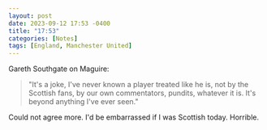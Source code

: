 ```yaml
---
layout: post
date: 2023-09-12 17:53 -0400
title: "17:53"
categories: [Notes]
tags: [England, Manchester United]
---
```


Gareth Southgate on Maguire: 

> "It's a joke, I've never known a player treated like he is, not by the Scottish fans, by our own commentators, pundits, whatever it is. It's beyond anything I've ever seen."

Could not agree more. I'd be embarrassed if I was Scottish today. Horrible.

